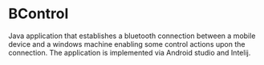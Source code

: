 # BControl
Java application that establishes a bluetooth connection between a mobile device and a windows machine enabling some control actions upon the connection.
The application is implemented via Android studio and Intelij. 
